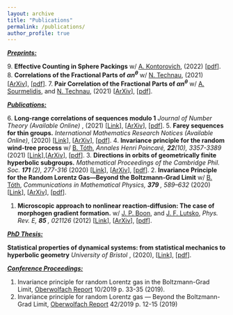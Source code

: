 ```yaml
---
layout: archive
title: "Publications"
permalink: /publications/
author_profile: true
---
```


***<u>Preprints:</u>***

9\. <b>Effective Counting in Sphere Packings</b> w/  [A. Kontorovich](https://sites.math.rutgers.edu/~alexk/), (2022) [[pdf](../files/KontorovichLutsko2022.pdf)].
8\.  <b>Correlations of the Fractional Parts of $\alpha n^\theta$</b> w/  [N. Technau](https://sites.google.com/view/niclas-technaus-website), (2021) [[ArXiv](https://arxiv.org/abs/2112.11524)], [[pdf](../files/Higher.pdf)].
7\.  <b>Pair Correlation of the Fractional Parts of $\alpha n^\theta$</b> w/ [A. Sourmelidis](https://www.math.tugraz.at/~sourmelidis/), and [N. Technau](https://sites.google.com/view/niclas-technaus-website), (2021) [[ArXiv](https://arxiv.org/abs/2106.09800)], [[pdf](../files/Theta.pdf)].


***<u>Publications:</u>***

6\.  <b>Long-range correlations of sequences modulo 1</b> <i>Journal of Number Theory (Available Online) </i>, (2021) [[Link](https://www.sciencedirect.com/science/article/pii/S0022314X21002274)], [[ArXiv](https://arxiv.org/abs/2007.09292)], [[pdf](../files/Long_Range.pdf)].
5\.  <b>Farey sequences for thin groups.</b> <i> International Mathematics Research Notices (Available Online)</i>, (2020) [[Link](https://academic.oup.com/imrn/advance-article/doi/10.1093/imrn/rnab036/6226703?guestAccessKey=2eae1952-4414-47c3-ab69-a5011548af65)], [[ArXiv](https://arxiv.org/abs/1907.01854)], [[pdf](../files/Farey.pdf)].
4\.  <b>Invariance principle for the random wind-tree process</b> w/ [B. Tóth](https://sites.google.com/view/balint-toth-math/), <i>Annales Henri Poincaré, <b>22</b>(10), 3357-3389 </i> (2021) [[Link](https://link.springer.com/article/10.1007/s00023-021-01106-4?wt_mc=Internal.Event.1.SEM.ArticleAuthorOnlineFirst&utm_source=ArticleAuthorOnlineFirst&utm_medium=email&utm_content=AA_en_06082018&ArticleAuthorOnlineFirst_20210907)],[[ArXiv](https://arxiv.org/abs/1912.02492)], [[pdf](../files/Wind-Tree.pdf)].
3\.  <b>Directions in orbits of geometrically finite hyperbolic subgroups.</b> <i>Mathematical Proceedings of the Cambridge Phil. Soc. <b> 171 </b>(2), 277-316 </i> (2020) [[Link](https://www.cambridge.org/core/journals/mathematical-proceedings-of-the-cambridge-philosophical-society/article/abs/directions-in-orbits-of-geometrically-finite-hyperbolic-subgroups/62E5FC227B848B7BCD59FD116BE32627)], [[ArXiv](https://arxiv.org/abs/1811.11054)], [[pdf](../files/Directions.pdf)].
2\.  <b>Invariance Principle for the Random Lorentz Gas—Beyond the Boltzmann-Grad Limit</b> w/ [B. Tóth](https://sites.google.com/view/balint-toth-math/), <i>Communications in Mathematical Physics, <b> 379 </b>, 589–632 </i> (2020) [[Link](https://link.springer.com/article/10.1007/s00220-020-03852-8?wt_mc=Internal.Event.1.SEM.ArticleAuthorOnlineFirst)], [[ArXiv](https://arxiv.org/abs/1812.11325)], [[pdf](../files/Lorentz_Gas.pdf)].
1.  <b>Microscopic approach to nonlinear reaction-diffusion: The case of morphogen gradient formation.</b> w/ [J. P. Boon](http://homepages.ulb.ac.be/~jpboon/), and [J. F. Lutsko](http://www.lutsko.com/), <i>Phys. Rev. E, <b> 85 </b>, 021126 </i> (2012) [[Link](https://journals.aps.org/pre/abstract/10.1103/PhysRevE.85.021126)], [[ArXiv](https://arxiv.org/abs/1110.5463)], [[pdf](../files/Nonlinear_RD.pdf)].


***<u>PhD Thesis:</u>***

 <b>Statistical properties of dynamical systems: from statistical mechanics to hyperbolic geometry</b> <i>University of Bristol </i>, (2020), [[Link](https://research-information.bris.ac.uk/en/studentTheses/statistical-properties-of-dynamical-systems)], [[pdf](../files/Thesis_Corrections.pdf)].
 
***<u>Conference Proceedings:</u>***

1. Invariance principle for random Lorentz gas in the Boltzmann-Grad Limit, [Oberwolfach Report](https://www.mfo.de/occasion/1910b/www_view) 10/2019 p. 33-35 (2019).
2. Invariance principle for random Lorentz gas — Beyond the Boltzmann-Grad Limit, [Oberwolfach Report](https://www.mfo.de/occasion/1938/www_view) 42/2019 p. 12-15 (2019)

